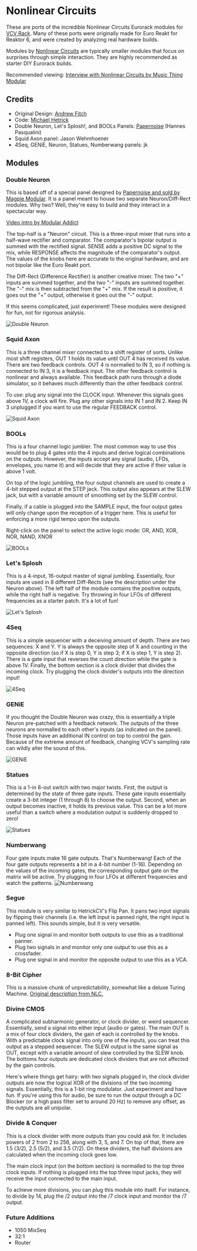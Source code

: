 # Nonlinear Circuits
These are ports of the incredible Nonlinear Circuits Eurorack modules for [VCV Rack](https://vcvrack.com/). Many of these ports were originally made for Euro Reakt for Reaktor 6, and were created by analyzing real hardware builds.

Modules by [Nonlinear Circuits](https://www.nonlinearcircuits.com/) are typically smaller modules that focus on surprises through simple interaction. They are highly recommended as starter DIY Eurorack builds.

Recommended viewing: [Interview with Nonlinear Circuits by Music Thing Modular](https://www.youtube.com/watch?v=NxVBmO7cJFA)

## Credits
- Original Design: [Andrew Fitch](https://www.nonlinearcircuits.com/)
- Code: [Michael Hetrick](https://mhetrick.com/)
- Double Neuron, Let's Splosh!, and BOOLs Panels: [Papernoise](https://www.papernoise.net/) (Hannes Pasqualini)
- Squid Axon panel: Jason Wehmhoener
- 4Seq, GENiE, Neuron, Statues, Numberwang panels: jk

## Modules

### Double Neuron
This is based off of a special panel designed by [Papernoise and sold by Magpie Modular](https://magpie-modular.myshopify.com/collections/all-panels/products/nonlinear-circuits-dual-neuron?variant=31017400707). It is a panel meant to house two separate Neuron/Diff-Rect modules. Why two? Well, they're easy to build and they interact in a spectacular way.

[Video intro by Modular Addict](https://www.youtube.com/watch?v=2T5mkvdE-fc)

The top-half is a "Neuron" circuit. This is a three-input mixer that runs into a half-wave rectifier and comparator. The comparator's bipolar output is summed with the rectified signal. SENSE adds a positive DC signal to the mix, while RESPONSE affects the magnitude of the comparator's output. The values of the knobs here are accurate to the original hardware, and are not bipolar like the Euro Reakt port.

The Diff-Rect (Difference Rectifier) is another creative mixer. The two "+" inputs are summed together, and the two "-" inputs are summed together. The "-" mix is then subtracted from the "+" mix. If the result is positive, it goes out the "+" output, otherwise it goes out the "-" output.

If this seems complicated, just experiment! These modules were designed for fun, not for rigorous analysis.

![Double Neuron](./neuron.png)

### Squid Axon
This is a three channel mixer connected to a shift register of sorts. Unlike most shift registers, OUT 1 holds its value until OUT 4 has received its value. There are two feedback controls. OUT 4 is normalled to IN 3, so if nothing is connected to IN 3, it is a feedback input. The other feedback control is nonlinear and always available. This feedback path runs through a diode simulator, so it behaves much differently than the other feedback control.

To use: plug any signal into the CLOCK input. Whenever this signals goes above 1V, a clock will fire. Plug any other signals into IN 1 and IN 2. Keep IN 3 unplugged if you want to use the regular FEEDBACK control.

![Squid Axon](./squid.png)

### BOOLs
This is a four channel logic jumbler. The most common way to use this would be to plug 4 gates into the 4 inputs and derive logical combinations on the outputs. However, the inputs accept any signal (audio, LFOs, envelopes, you name it) and will decide that they are active if their value is above 1 volt.

On top of the logic jumbling, the four output channels are used to create a 4-bit stepped output at the STEP jack. This output also appears at the SLEW jack, but with a variable amount of smoothing set by the SLEW control.

Finally, if a cable is plugged into the SAMPLE input, the four output gates will only change upon the reception of a trigger here. This is useful for enforcing a more rigid tempo upon the outputs.

Right-click on the panel to select the active logic mode: OR, AND, XOR, NOR, NAND, XNOR

![BOOLs](./bools.png)

### Let's Splosh
This is a 4-input, 16-output master of signal jumbling. Essentially, four inputs are used in 8 different Diff-Rects (see the description under the Neuron above). The left half of the module contains the positive outputs, while the right half is negative. Try throwing in four LFOs of different frequencies as a starter patch. It's a lot of fun!

![Let's Splosh](./splosh.png)

### 4Seq
This is a simple sequencer with a deceiving amount of depth. There are two sequences: X and Y. Y is always the opposite step of X and counting in the opposite direction (so if X is step 0, Y is step 3; if X is step 1, Y is step 2). There is a gate input that reverses the count direction while the gate is above 1V. Finally, the bottom section is a clock divider that divides the incoming clock. Try plugging the clock divider's outputs into the direction input!

![4Seq](./4seq.png)

### GENiE
If you thought the Double Neuron was crazy, this is essentially a triple Neuron pre-patched with a feedback network. The outputs of the three neurons are normalled to each other's inputs (as indicated on the panel). Those inputs have an additional IN control on top to control the gain. Because of the extreme amount of feedback, changing VCV's sampling rate can wildly alter the sound of this.

![GENiE](./genie.png)

### Statues
This is a 1-in 8-out switch with two major twists. First, the output is determined by the state of three gate inputs. These gate inputs essentially create a 3-bit integer (1 through 8) to choose the output. Second, when an output becomes inactive, it holds its previous value. This can be a lot more useful than a switch where a modulation output is suddenly dropped to zero!

![Statues](./statues.png)

### Numberwang
Four gate inputs make 16 gate outputs. That's Numberwang!
Each of the four gate outputs represents a bit in a 4-bit number (1-16). Depending on the values of the incoming gates, the corresponding output gate on the matrix will be active. Try plugging in four LFOs at different frequencies and watch the patterns.
![Numberwang](./numberwang.png)

### Segue
This module is very similar to HetrickCV's Flip Pan. It pans two input signals by flipping their channels (i.e. the left input is panned right, the right input is panned left). This sounds simple, but it is very versatile.

- Plug one signal in and monitor both outputs to use this as a traditional panner.
- Plug two signals in and monitor only one output to use this as a crossfader.
- Plug one signal in and monitor the opposite output to use this as a VCA.

### 8-Bit Cipher
This is a massive chunk of unpredictability, somewhat like a deluxe Turing Machine. [Original description from NLC.](https://www.nonlinearcircuits.com/modules/p/8bit-cipher)

### Divine CMOS
A complicated subharmonic generator, or clock divider, or weird sequencer. Essentially, send a signal into either input (audio or gates). The main OUT is a mix of four clock dividers, the gain of each is controlled by the knobs. With a predictable clock signal into only one of the inputs, you can treat this output as a stepped sequencer. The SLEW output is the same signal as OUT, except with a variable amount of slew controlled by the SLEW knob. The bottoms four outputs are dedicated clock dividers that are not affected by the gain controls.

Here's where things get hairy: with two signals plugged in, the clock divider outputs are now the logical XOR of the divisions of the two incoming signals. Essentially, this is a 1-bit ring modulator. Just experiment and have fun. If you're using this for audio, be sure to run the output through a DC Blocker (or a high pass filter set to around 20 Hz) to remove any offset, as the outputs are all unipolar.

### Divide & Conquer
This is a clock divider with more outputs than you could ask for. It includes powers of 2 from 2 to 256, along with 3, 5, and 7. On top of that, there are 1.5 (3/2), 2.5 (5/2), and 3.5 (7/2). On these dividers, the half divisions are calculated when the incoming clock goes low.

The main clock input (on the bottom section) is normalled to the top three clock inputs. If nothing is plugged into the top three input jacks, they will receive the input connected to the main input.

To achieve more divisions, you can plug this module into itself. For instance, to divide by 14, plug the /2 output into the /7 clock input and monitor the /7 output.

### Future Additions
- 1050 MixSeq
- 32:1
- Router

